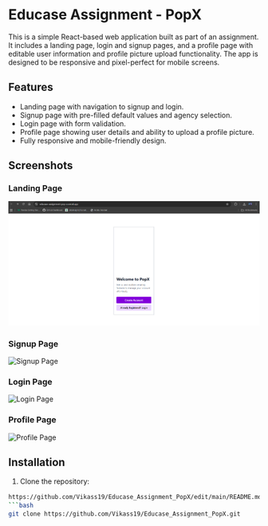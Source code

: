 # Educase Assignment - PopX

This is a simple React-based web application built as part of an assignment. It includes a landing page, login and signup pages, and a profile page with editable user information and profile picture upload functionality. The app is designed to be responsive and pixel-perfect for mobile screens.

## Features

- Landing page with navigation to signup and login.
- Signup page with pre-filled default values and agency selection.
- Login page with form validation.
- Profile page showing user details and ability to upload a profile picture.
- Fully responsive and mobile-friendly design.

## Screenshots

### Landing Page
![Landing Page](./src/assets/images/landing-page.png)

### Signup Page
![Signup Page](./src/assets/images/signup-page.png)

### Login Page
![Login Page](./src/assets/images/login-page.png)

### Profile Page
![Profile Page](./src/assets/images/profile-page.png)

## Installation

1. Clone the repository:
```bash
https://github.com/Vikass19/Educase_Assignment_PopX/edit/main/README.md
```bash
git clone https://github.com/Vikass19/Educase_Assignment_PopX.git
